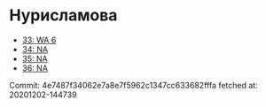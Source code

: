 # Нурисламова
- [33: WA 6](33.md)
- [34: NA](34.md)
- [35: NA](35.md)
- [36: NA](36.md)

Commit: 4e7487f34062e7a8e7f5962c1347cc633682fffa
 fetched at: 20201202-144739
